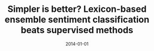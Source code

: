 ---
# Documentation: https://wowchemy.com/docs/managing-content/

title: Simpler is better? Lexicon-based ensemble sentiment classification beats supervised
  methods
subtitle: ''
summary: ''
authors:
- Łukasz M. Augustyniak
- kajdanowicz
- szymanski
- Włodzimierz J. Tuligłowicz
- kazienko
- Reda El Hajj
- Bolesław Szymański
tags: []
categories: []
date: '2014-01-01'
lastmod: 2022-10-07T05:12:12Z
featured: false
draft: false

# Featured image
# To use, add an image named `featured.jpg/png` to your page's folder.
# Focal points: Smart, Center, TopLeft, Top, TopRight, Left, Right, BottomLeft, Bottom, BottomRight.
image:
  caption: ''
  focal_point: ''
  preview_only: false

# Projects (optional).
#   Associate this post with one or more of your projects.
#   Simply enter your project's folder or file name without extension.
#   E.g. `projects = ["internal-project"]` references `content/project/deep-learning/index.md`.
#   Otherwise, set `projects = []`.
projects: []
publishDate: '2022-10-07T05:12:11.495845Z'
publication_types:
- '1'
abstract: ''
publication: '*Proceedings of the 2014 IEEE/ACM International Conference on Advances
  in Social Networks Analysis and Mining, ASONAM 2014 : Beijing, China, 17-20 August
  2014*'
doi: 10.1109/ASONAM.2014.6921696
---